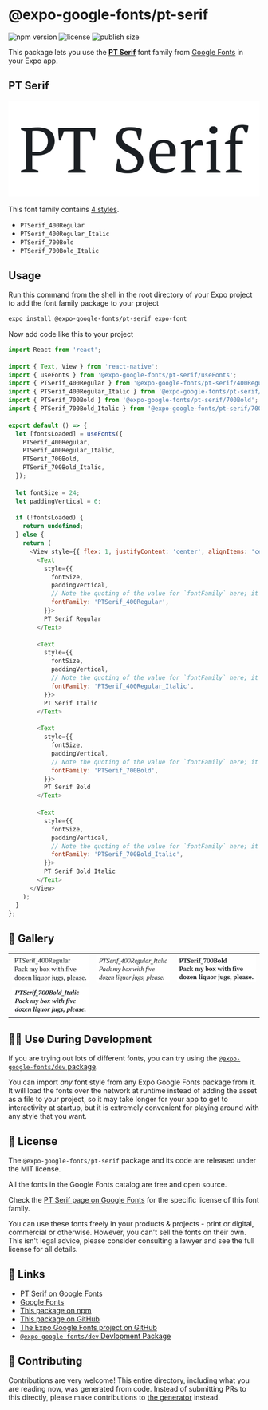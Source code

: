 # @expo-google-fonts/pt-serif

![npm version](https://flat.badgen.net/npm/v/@expo-google-fonts/pt-serif)
![license](https://flat.badgen.net/github/license/expo/google-fonts)
![publish size](https://flat.badgen.net/packagephobia/install/@expo-google-fonts/pt-serif)

This package lets you use the [**PT Serif**](https://fonts.google.com/specimen/PT+Serif) font family from [Google Fonts](https://fonts.google.com/) in your Expo app.

## PT Serif

![PT Serif](./font-family.png)

This font family contains [4 styles](#-gallery).

- `PTSerif_400Regular`
- `PTSerif_400Regular_Italic`
- `PTSerif_700Bold`
- `PTSerif_700Bold_Italic`

## Usage

Run this command from the shell in the root directory of your Expo project to add the font family package to your project
```sh
expo install @expo-google-fonts/pt-serif expo-font
```

Now add code like this to your project
```js
import React from 'react';

import { Text, View } from 'react-native';
import { useFonts } from '@expo-google-fonts/pt-serif/useFonts';
import { PTSerif_400Regular } from '@expo-google-fonts/pt-serif/400Regular';
import { PTSerif_400Regular_Italic } from '@expo-google-fonts/pt-serif/400Regular_Italic';
import { PTSerif_700Bold } from '@expo-google-fonts/pt-serif/700Bold';
import { PTSerif_700Bold_Italic } from '@expo-google-fonts/pt-serif/700Bold_Italic';

export default () => {
  let [fontsLoaded] = useFonts({
    PTSerif_400Regular,
    PTSerif_400Regular_Italic,
    PTSerif_700Bold,
    PTSerif_700Bold_Italic,
  });

  let fontSize = 24;
  let paddingVertical = 6;

  if (!fontsLoaded) {
    return undefined;
  } else {
    return (
      <View style={{ flex: 1, justifyContent: 'center', alignItems: 'center' }}>
        <Text
          style={{
            fontSize,
            paddingVertical,
            // Note the quoting of the value for `fontFamily` here; it expects a string!
            fontFamily: 'PTSerif_400Regular',
          }}>
          PT Serif Regular
        </Text>

        <Text
          style={{
            fontSize,
            paddingVertical,
            // Note the quoting of the value for `fontFamily` here; it expects a string!
            fontFamily: 'PTSerif_400Regular_Italic',
          }}>
          PT Serif Italic
        </Text>

        <Text
          style={{
            fontSize,
            paddingVertical,
            // Note the quoting of the value for `fontFamily` here; it expects a string!
            fontFamily: 'PTSerif_700Bold',
          }}>
          PT Serif Bold
        </Text>

        <Text
          style={{
            fontSize,
            paddingVertical,
            // Note the quoting of the value for `fontFamily` here; it expects a string!
            fontFamily: 'PTSerif_700Bold_Italic',
          }}>
          PT Serif Bold Italic
        </Text>
      </View>
    );
  }
};

```

## 🔡 Gallery


||||
|-|-|-|
|![PTSerif_400Regular](./PTSerif_400Regular.ttf.png)|![PTSerif_400Regular_Italic](./PTSerif_400Regular_Italic.ttf.png)|![PTSerif_700Bold](./PTSerif_700Bold.ttf.png)||
|![PTSerif_700Bold_Italic](./PTSerif_700Bold_Italic.ttf.png)||||


## 👩‍💻 Use During Development

If you are trying out lots of different fonts, you can try using the [`@expo-google-fonts/dev` package](https://github.com/expo/google-fonts/tree/master/font-packages/dev#readme).

You can import *any* font style from any Expo Google Fonts package from it. It will load the fonts
over the network at runtime instead of adding the asset as a file to your project, so it may take longer
for your app to get to interactivity at startup, but it is extremely convenient
for playing around with any style that you want.

## 📖 License

The `@expo-google-fonts/pt-serif` package and its code are released under the MIT license.

All the fonts in the Google Fonts catalog are free and open source.

Check the [PT Serif page on Google Fonts](https://fonts.google.com/specimen/PT+Serif) for the specific license of this font family.

You can use these fonts freely in your products & projects - print or digital, commercial or otherwise. However, you can't sell the fonts on their own. This isn't legal advice, please consider consulting a lawyer and see the full license for all details.

## 🔗 Links

- [PT Serif on Google Fonts](https://fonts.google.com/specimen/PT+Serif)
- [Google Fonts](https://fonts.google.com/)
- [This package on npm](https://www.npmjs.com/package/@expo-google-fonts/pt-serif)
- [This package on GitHub](https://github.com/expo/google-fonts/tree/master/font-packages/pt-serif)
- [The Expo Google Fonts project on GitHub](https://github.com/expo/google-fonts)
- [`@expo-google-fonts/dev` Devlopment Package](https://github.com/expo/google-fonts/tree/master/font-packages/dev)

## 🤝 Contributing

Contributions are very welcome! This entire directory, including what you are reading now, was generated from code. Instead of submitting PRs to this directly, please make contributions to [the generator](https://github.com/expo/google-fonts/tree/master/packages/generator) instead.
